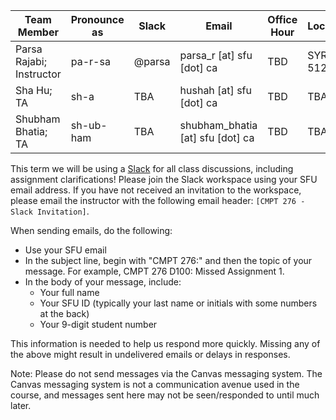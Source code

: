 | **Team Member**          | **Pronounce as** |  **Slack**  | **Email**                   | **Office Hour** | **Location** |
| ------------------------ | ------------ | ------ | ------------------------------------ | ---------------- |----------- |
| Parsa Rajabi; Instructor | pa-r-sa      | @parsa | parsa_r [at] sfu [dot] ca        | TBD         | SYRE 5127 |
| Sha Hu; TA               | sh-a         | TBA    | hushah [at] sfu [dot] ca         | TBD         | TBA
| Shubham Bhatia; TA       | sh-ub-ham    | TBA    | shubham_bhatia [at] sfu [dot] ca | TBD         | TBA

This term we will be using a [Slack](https://cmpt276-fall2023.slack.com) for all class discussions, including assignment clarifications! Please join the Slack workspace using your SFU email address. If you have not received an invitation to the workspace, please email the instructor with the following email header: `[CMPT 276 - Slack Invitation]`.

When sending emails, do the following:

- Use your SFU email
- In the subject line, begin with "CMPT 276:" and then the topic of your message. For example, CMPT 276 D100: Missed Assignment 1.
- In the body of your message, include:
    - Your full name
    - Your SFU ID (typically your last name or initials with some numbers at the back)
    - Your 9-digit student number

This information is needed to help us respond more quickly. Missing any of the above might result in undelivered emails or delays in responses.

Note: Please do not send messages via the Canvas messaging system. The Canvas messaging system is not a communication avenue used in the course, and messages sent here may not be seen/responded to until much later.
